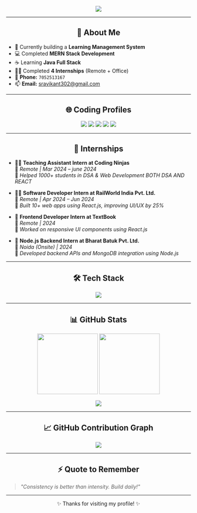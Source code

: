 <!-- Banner Text Animation -->
<p align="center">
  <img src="https://readme-typing-svg.herokuapp.com?font=Fira+Code&weight=500&size=24&pause=1000&color=11F7FF&center=true&vCenter=true&width=435&lines=Hi+%F0%9F%91%8B%2C+I'm+Ravikant+Singh;Java+Full+Stack+%7C+MERN+Developer;Always+Learning+%F0%9F%93%9A;Let%E2%80%99s+Build+Something+Amazing!" />
</p>

---

<h2 align="center">🔹 About Me</h2>

- 🔭 Currently building a **Learning Management System**
- 💻 Completed **MERN Stack Development**
- ☕ Learning **Java Full Stack** 
- 🧑‍💻 Completed **4 Internships** (Remote + Office)
- 📱 **Phone:** `7052513167`
- 📫 **Email:** [sravikant302@gmail.com](mailto:sravikant302@gmail.com)

---

<h2 align="center">🌐 Coding Profiles</h2>

<p align="center">
  <a href="https://github.com/raavikant27"><img src="https://img.shields.io/badge/GitHub-181717?style=for-the-badge&logo=github&logoColor=white" /></a>
  <a href="https://leetcode.com/u/sravikant_302/"><img src="https://img.shields.io/badge/LeetCode-FFA116?style=for-the-badge&logo=leetcode&logoColor=black" /></a>
  <a href="https://www.codechef.com/users/sravikant_302"><img src="https://img.shields.io/badge/CodeChef-5B4638?style=for-the-badge&logo=codechef&logoColor=white" /></a>
  <a href="https://auth.geeksforgeeks.org/user/sravikant27"><img src="https://img.shields.io/badge/GFG-1f8f3e?style=for-the-badge&logo=geeksforgeeks&logoColor=white" /></a>
  <a href="https://linkedin.com/in/ravikant-singh-712395158/"><img src="https://img.shields.io/badge/LinkedIn-0A66C2?style=for-the-badge&logo=linkedin&logoColor=white" /></a>
</p>

---

<h2 align="center">💼 Internships</h2>

- 🧑‍🏫 **Teaching Assistant Intern at Coding Ninjas**  
  📍 *Remote | Mar 2024 – june 2024*  
  🔧 *Helped 1000+ students in DSA & Web Development BOTH DSA AND REACT*

- 🧑‍💻 **Software Developer Intern at RailWorld India Pvt. Ltd.**  
  📍 *Remote | Apr 2024 – Jun 2024*  
  🔧 *Built 10+ web apps using React.js, improving UI/UX by 25%*

- 📘 **Frontend Developer Intern at TextBook**  
  📍 *Remote | 2024*  
  🔧 *Worked on responsive UI components using React.js*

- 🏢 **Node.js Backend Intern at Bharat Batuk Pvt. Ltd.**  
  📍 *Noida (Onsite) | 2024*  
  🔧 *Developed backend APIs and MongoDB integration using Node.js*

---

<h2 align="center">🛠️ Tech Stack</h2>

<p align="center">
  <img src="https://skillicons.dev/icons?i=html,css,js,react,nodejs,express,mongodb,mysql,java,spring,bootstrap,c,cpp" />
</p>

---

<h2 align="center">📊 GitHub Stats</h2>

<p align="center">
  <img src="https://github-readme-stats.vercel.app/api?username=raavikant27&show_icons=true&theme=radical" height="165"/>
  <img src="https://github-readme-stats.vercel.app/api/top-langs/?username=raavikant27&layout=compact&theme=radical" height="165"/>
</p>

<p align="center">
  <img src="https://github-readme-streak-stats.herokuapp.com?user=raavikant27&theme=radical&hide_border=false" />
</p>

---

<h2 align="center">📈 GitHub Contribution Graph</h2>

<p align="center">
  <img src="https://github-readme-activity-graph.cyclic.app/graph?username=raavikant27&theme=react-dark" />
</p>

---

<h2 align="center">⚡ Quote to Remember</h2>

> _"Consistency is better than intensity. Build daily!"_

---

<p align="center">✨ Thanks for visiting my profile! ✨</p>

